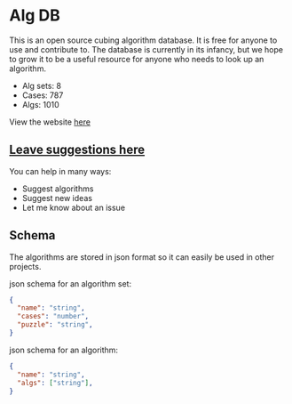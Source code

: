 # Alg DB

This is an open source cubing algorithm database. It is free for anyone to use and contribute to. The database is currently in its infancy, but we hope to grow it to be a useful resource for anyone who needs to look up an algorithm.

- Alg sets: 8
- Cases: 787
- Algs: 1010

View the website [here](https://cubingapp.com/algdb.html)

## [Leave suggestions here](https://github.com/spencerchubb/algdb/issues/new)

You can help in many ways:
- Suggest algorithms
- Suggest new ideas
- Let me know about an issue

## Schema

The algorithms are stored in json format so it can easily be used in other projects. 

json schema for an algorithm set:
```json
{
  "name": "string",
  "cases": "number",
  "puzzle": "string",
}
```

json schema for an algorithm:
```json
{
  "name": "string",
  "algs": ["string"],
}
```
